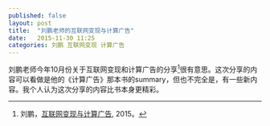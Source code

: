 ```yaml
---
published: false
layout: post
title:  "刘鹏老师的互联网变现与计算广告"
date:   2015-11-30 11:25
categories: 刘鹏 互联网变现 计算广告
---
```


刘鹏老师今年10月份关于互联网变现和计算广告的分享[^liupeng]很有意思。这次分享的内容可以看做是他的《计算广告》那本书的summary，但也不完全是，有一些新内容。我个人认为这次分享的内容比书本身更精彩。

[^liupeng]: 刘鹏，[互联网变现与计算广告](http://mp.weixin.qq.com/s?__biz=MzAxMzA2MDYxMw==&mid=214064516&idx=1&sn=c28af7c9cf54abab0ec90eab6847ee25), 2015。